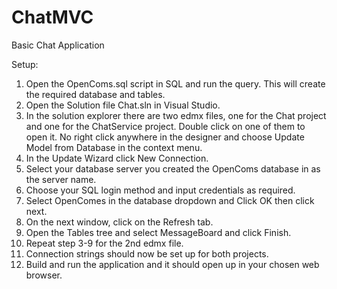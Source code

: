 # ChatMVC
Basic Chat Application


Setup:
1. Open the OpenComs.sql script in SQL and run the query. This will create the required database and tables.
2. Open the Solution file Chat.sln in Visual Studio.
3. In the solution explorer there are two edmx files, one for the Chat project and one for the ChatService project. Double click on one of them to open it. No right click anywhere in the designer and choose Update Model from Database in the context menu.
4. In the Update Wizard click New Connection.
5. Select your database server you created the OpenComs database in as the server name.
6. Choose your SQL login method and input credentials as required.
7. Select OpenComes in the database dropdown and Click OK then click next.
8. On the next window, click on the Refresh tab.
9. Open the Tables tree and select MessageBoard and click Finish.
10. Repeat step 3-9 for the 2nd edmx file.
11. Connection strings should now be set up for both projects.
12. Build and run the application and it should open up in your chosen web browser.

